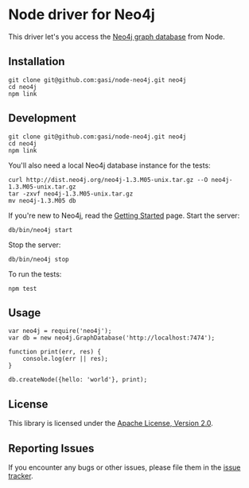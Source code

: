 # Node driver for Neo4j

This driver let's you access the [Neo4j graph database][neo4j] from Node.


## Installation

    git clone git@github.com:gasi/node-neo4j.git neo4j
    cd neo4j
    npm link


## Development

    git clone git@github.com:gasi/node-neo4j.git neo4j
    cd neo4j
    npm link

You'll also need a local Neo4j database instance for the tests:

    curl http://dist.neo4j.org/neo4j-1.3.M05-unix.tar.gz --O neo4j-1.3.M05-unix.tar.gz
    tar -zxvf neo4j-1.3.M05-unix.tar.gz
    mv neo4j-1.3.M05 db

If you're new to Neo4j, read the [Getting Started][neo4j-getting-started] page.
Start the server:

    db/bin/neo4j start

Stop the server:

    db/bin/neo4j stop

To run the tests:

    npm test


## Usage

    var neo4j = require('neo4j');
    var db = new neo4j.GraphDatabase('http://localhost:7474');

    function print(err, res) {
        console.log(err || res);
    }

    db.createNode({hello: 'world'}, print);

## License

This library is licensed under the [Apache License, Version 2.0][license].


## Reporting Issues

If you encounter any bugs or other issues, please file them in the
[issue tracker][issue-tracker].


[neo4j]: http://neo4j.org/
[neo-rest-api]: http://components.neo4j.org/neo4j-server/snapshot/rest.html
[neo4j-getting-started]: http://wiki.neo4j.org/content/Getting_Started_With_Neo4j_Server
[issue-tracker]: https://github.com/gasi/node-neo4j/issues
[license]: http://www.apache.org/licenses/LICENSE-2.0.html
